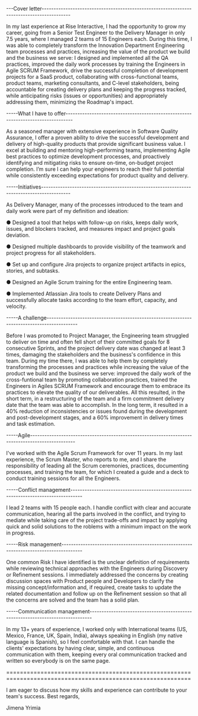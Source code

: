 ---Cover letter------------------------------------------------------------------------------------------

In my last experience at Rise Interactive, I had the opportunity to grow my career, going from a Senior Test Engineer to the Delivery Manager in only 7.5 years, where I managed 2 teams of 15 Engineers each. During this time, I was able to completely transform the Innovation Department Engineering team processes and practices, increasing the value of the product we build and the business we serve: I designed and implemented all the QA practices, improved the daily work processes by training the Engineers in Agile SCRUM Framework, drive the successful completion of development projects for a SaaS product, collaborating with cross-functional teams, product teams, marketing consultants, and C-level stakeholders, being accountable for creating delivery plans and keeping the progress tracked, while anticipating risks (issues or opportunities) and appropriately addressing them, minimizing the Roadmap's impact.


-----What I have to offer---------------------------------------------------------------------------------

As a seasoned manager with extensive experience in Software Quality Assurance, I offer a proven ability to drive the successful development and delivery of high-quality products that provide significant business value. I excel at building and mentoring high-performing teams, implementing Agile best practices to optimize development processes, and proactively identifying and mitigating risks to ensure on-time, on-budget project completion. I’m sure I can help your engineers to reach their full potential while consistently exceeding expectations for product quality and delivery.


-----Initiatives------------------------------------------------------------------------------------------

As Delivery Manager, many of the processes introduced to the team and daily work were part of my definition and ideation:

● Designed a tool that helps with follow-up on risks, keeps daily work, issues, and blockers tracked, and measures impact and project goals deviation.

● Designed multiple dashboards to provide visibility of the teamwork and project progress for all stakeholders.

● Set up and configure Jira projects to organize project artifacts in epics, stories, and subtasks.

● Designed an Agile Scrum training for the entire Engineering team.

● Implemented Atlassian Jira tools to create Delivery Plans and successfully allocate tasks according to the team effort, capacity, and velocity.


-----A challenge-------------------------------------------------------------------------------------------

Before I was promoted to Project Manager, the Engineering team struggled to deliver on time and often fell short of their committed goals for 8 consecutive Sprints, and the project delivery date was changed at least 3 times, damaging the stakeholders and the business's confidence in this team. During my time there, I was able to help them by completely transforming the processes and practices while increasing the value of the product we build and the business we serve: improved the daily work of the cross-funtional team by promoting collaboration practices, trained the Engineers in Agiles SCRUM Framework and encourage them to embrace its practices to elevate the quality of our deliverables. All this resulted, in the short term, in a restructuring of the team and a firm commitment delivery date that the team was able to accomplish. In the long term, it resulted in a 40% reduction of inconsistencies or issues found during the development and post-development stages, and a 60% improvement in delivery times and task estimation.


-----Agile-------------------------------------------------------------------------------------------------

I've worked with the Agile Scrum Framework for over 11 years. In my last experience, the Scrum Master, who reports to me, and I share the responsibility of leading all the Scrum ceremonies, practices, documenting processes, and training the team, for which I created a guide and a deck to conduct training sessions for all the Engineers.


-----Conflict management-----------------------------------------------------------------------------------

I lead 2 teams with 15 people each. I handle conflict with clear and accurate communication, hearing all the parts involved in the conflict, and trying to mediate while taking care of the project trade-offs and impact by applying quick and solid solutions to the roblems with a minimum impact on the work in progress.


-----Risk management---------------------------------------------------------------------------------------

One common Risk I have identified is the unclear definition of requirements while reviewing technical approaches with the Engineers during Discovery or Refinement sessions. I immediately addressed the concerns by creating discussion spaces with Product people and Developers to clarify the missing concept/information and, if required, create tasks to update the related documentation and follow up on the Refinement session so that all the concerns are solved and the team has a solid plan.


-----Communication management-------------------------------------------------------------------------------

In my 13+ years of experience, I worked only with International teams (US, Mexico, France, UK, Spain, India), always speaking in English (my native language is Spanish), so I feel comfortable with that. I can handle the clients' expectations by having clear, simple, and continuous communication with them, keeping every oral communication tracked and written so everybody is on the same page.


============================================================================================================

I am eager to discuss how my skills and experience can contribute to your team's success.
Best regards,

Jimena Yrimia
